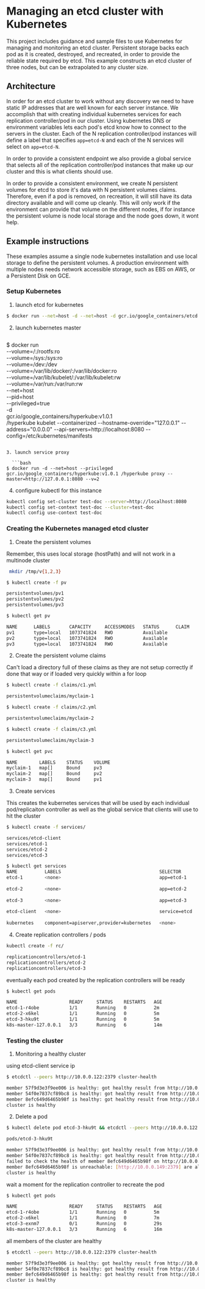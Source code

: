 # Managing an etcd cluster with Kubernetes

This project includes guidance and sample files to use Kubernetes for managing and monitoring an etcd cluster. Persistent storage backs each pod as it is created, destroyed, and recreated, in order to provide the reliable state required by etcd. This example constructs an etcd cluster of three nodes, but can be extrapolated to any cluster size.

## Architecture

In order for an etcd cluster to work without any discovery we need to have static IP addresses that are well known for each server instance.  We accomplish that with creating individual kubernetes services for each replication controller/pod in our cluster.  Using kubernetes DNS or environment variables lets each pod's etcd know how to connect to the servers in the cluster.  Each of the N replication controller/pod instances will define a label that specifies `app=etcd-N` and each of the N services will select on `app=etcd-N`.

In order to provide a consistent endpoint we also provide a global service that selects all of the replication controller/pod instances that make up our cluster and this is what clients should use.

In order to provide a consistent environment, we create N persistent volumes for etcd to store it's data with N persistent volumes claims.  Therefore, even if a pod is removed, on recreation, it will still have its data directory available and will come up cleanly.  This will only work if the environment can provide that volume on the different nodes, if for instance the persistent volume is node local storage and the node goes down, it wont help.

## Example instructions

These examples assume a single node kubernetes installation and use local storage to define the persistent volumes.  A production environment with multiple nodes needs network accessible storage, such as EBS on AWS, or a Persistent Disk on GCE.

### Setup Kubernetes

1. launch etcd for kubernetes

  ```bash
$ docker run --net=host -d --net=host -d gcr.io/google_containers/etcd:2.2.1 /usr/local/bin/etcd --addr=127.0.0.1:4001 --bind-addr=0.0.0.0:4001 --data-dir=/var/etcd/data
  ```

2. launch kubernetes master

   ```bash
$ docker run \
    --volume=/:/rootfs:ro \
    --volume=/sys:/sys:ro \
    --volume=/dev:/dev \
    --volume=/var/lib/docker/:/var/lib/docker:ro \
    --volume=/var/lib/kubelet/:/var/lib/kubelet:rw \
    --volume=/var/run:/var/run:rw \
    --net=host \
    --pid=host \
    --privileged=true \
    -d \
    gcr.io/google_containers/hyperkube:v1.0.1 \
    /hyperkube kubelet --containerized --hostname-override="127.0.0.1" --address="0.0.0.0" --api-servers=http://localhost:8080 --config=/etc/kubernetes/manifests
```

3. launch service proxy

  ```bash
$ docker run -d --net=host --privileged gcr.io/google_containers/hyperkube:v1.0.1 /hyperkube proxy --master=http://127.0.0.1:8080 --v=2
```

4. configure kubectl for this instance

  ```bash
kubectl config set-cluster test-doc --server=http://localhost:8080
kubectl config set-context test-doc --cluster=test-doc
kubectl config use-context test-doc
```

### Creating the Kubernetes managed etcd cluster

1. Create the persistent volumes

 Remember, this uses local storage (hostPath) and will not work in a multinode cluster

 ```bash
  mkdir /tmp/v{1,2,3}
```

 ```bash
 $ kubectl create -f pv

 persistentvolumes/pv1
 persistentvolumes/pv2
 persistentvolumes/pv3
 ```

 ```bash
 $ kubectl get pv

 NAME      LABELS       CAPACITY     ACCESSMODES   STATUS      CLAIM     REASON
 pv1       type=local   1073741824   RWO           Available             
 pv2       type=local   1073741824   RWO           Available             
 pv3       type=local   1073741824   RWO           Available
 ```

2. Create the persistent volume claims

 Can't load a directory full of these claims as they are not setup correctly if done that way or if loaded very quickly within a for loop

 ```bash
 $ kubectl create -f claims/c1.yml

 persistentvolumeclaims/myclaim-1
 ```

 ```bash
 $ kubectl create -f claims/c2.yml

 persistentvolumeclaims/myclaim-2
 ```

 ```bash
 $ kubectl create -f claims/c3.yml

 persistentvolumeclaims/myclaim-3
 ```

 ```bash
 $ kubectl get pvc

 NAME        LABELS    STATUS    VOLUME
 myclaim-1   map[]     Bound     pv3
 myclaim-2   map[]     Bound     pv2
 myclaim-3   map[]     Bound     pv1
 ```

3. Create services

 This creates the kubernetes services that will be used by each individual pod/replicaiton controller as well as the global service that clients will use to hit the cluster

 ```bash
 $ kubectl create -f services/

 services/etcd-client
 services/etcd-1
 services/etcd-2
 services/etcd-3
 ```
 ```bash
 $ kubectl get services
 NAME          LABELS                                    SELECTOR       IP(S)        PORT(S)
 etcd-1        <none>                                    app=etcd-1     10.0.0.241   2380/TCP
                                                                                     2379/TCP
 etcd-2        <none>                                    app=etcd-2     10.0.0.17    2380/TCP
                                                                                     2379/TCP
 etcd-3        <none>                                    app=etcd-3     10.0.0.149   2380/TCP
                                                                                     2379/TCP
 etcd-client   <none>                                    service=etcd   10.0.0.122   2380/TCP
                                                                                     2379/TCP
 kubernetes    component=apiserver,provider=kubernetes   <none>         10.0.0.1     443/TCP

 ```

4. Create replication controllers / pods

 ```bash
 kubectl create -f rc/

 replicationcontrollers/etcd-1
 replicationcontrollers/etcd-2
 replicationcontrollers/etcd-3
 ```

 eventually each pod created by the replication controllers will be ready

 ```bash
 $ kubectl get pods

 NAME                   READY     STATUS    RESTARTS   AGE
 etcd-1-r4obe           1/1       Running   0          2m
 etcd-2-x6kel           1/1       Running   0          5m
 etcd-3-hku9t           1/1       Running   0          5m
 k8s-master-127.0.0.1   3/3       Running   6          14m
 ```

### Testing the cluster

1. Monitoring a healthy cluster

 using etcd-client service ip

 ```bash
 $ etcdctl --peers http://10.0.0.122:2379 cluster-health

 member 57f9d3e3f9ee006 is healthy: got healthy result from http://10.0.0.241:2379
 member 54f0e7837cf89bc8 is healthy: got healthy result from http://10.0.0.17:2379
 member 8efc649d6465b98f is healthy: got healthy result from http://10.0.0.149:2379
 cluster is healthy
 ```

2. Delete a pod

 ```bash
 $ kubectl delete pod etcd-3-hku9t && etcdctl --peers http://10.0.0.122:2379 cluster-health

 pods/etcd-3-hku9t

 member 57f9d3e3f9ee006 is healthy: got healthy result from http://10.0.0.241:2379
 member 54f0e7837cf89bc8 is healthy: got healthy result from http://10.0.0.17:2379
 failed to check the health of member 8efc649d6465b98f on http://10.0.0.149:2379: Get http://10.0.0.149:2379/health: read tcp 192.168.0.249:43194->10.0.0.149:2379: read: connection reset by peer
 member 8efc649d6465b98f is unreachable: [http://10.0.0.149:2379] are all unreachable
 cluster is healthy
 ```

 wait a moment for the replication controller to recreate the pod

 ```bash
 $ kubectl get pods

 NAME                   READY     STATUS    RESTARTS   AGE
 etcd-1-r4obe           1/1       Running   0          5m
 etcd-2-x6kel           1/1       Running   0          7m
 etcd-3-exnm7           0/1       Running   0          29s
 k8s-master-127.0.0.1   3/3       Running   6          16m
 ```

 all members of the cluster are healthy

 ```bash
 $ etcdctl --peers http://10.0.0.122:2379 cluster-health

member 57f9d3e3f9ee006 is healthy: got healthy result from http://10.0.0.241:2379
member 54f0e7837cf89bc8 is healthy: got healthy result from http://10.0.0.17:2379
member 8efc649d6465b98f is healthy: got healthy result from http://10.0.0.149:2379
cluster is healthy
 ```
